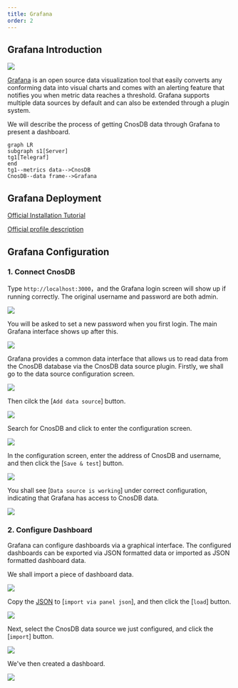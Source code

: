 ```yaml
---
title: Grafana
order: 2
---
```


## **Grafana Introduction**

![](../source/_static/img/grafana_overview.webp)

[Grafana](https://github.com/grafana/grafana) is an open source data visualization tool that easily converts any conforming data into visual charts and comes with an alerting feature that notifies you when metric data reaches a threshold. Grafana supports multiple data sources by default and can also be extended through a plugin system.

We will describe the process of getting CnosDB data through Grafana to present a dashboard.

```mermaid
graph LR
subgraph s1[Server]
tg1[Telegraf]
end
tg1--metrics data-->CnosDB
CnosDB--data frame-->Grafana
```

## Grafana Deployment

[Official Installation Tutorial](https://grafana.com/docs/grafana/latest/setup-grafana/installation/)

[Official profile description](https://grafana.com/docs/grafana/latest/setup-grafana/configure-grafana/)

## Grafana Configuration

### 1. **Connect CnosDB**

Type `http://localhost:3000`，and the Grafana login screen will show up if running correctly. The original username and password are both admin.

![](../source/_static/img/grafana_login_page.png)

You will be asked to set a new password when you first login. The main Grafana interface shows up after this.

![](../source/_static/img/grafana_main_page_1.png)

Grafana provides a common data interface that allows us to read data from the CnosDB database via the CnosDB data source plugin. Firstly, we shall go to the data source configuration screen.

![](../source/_static/img/grafana_main_page_2.png)

Then cilck the [`Add data source`] button.

![](../source/_static/img/grafana_setting_add_data_source_button.png)

Search for CnosDB and click to enter the configuration screen.

![](../source/_static/img/grafana_setting_add_data_source_1.png)

In the configuration screen, enter the address of CnosDB and username, and then click the [`Save & test`] button.

![](../source/_static/img/grafana_setting_add_data_source_2.png)

You shall see [`Data source is working`] under correct configuration, indicating that Grafana has access to CnosDB data.

![](../source/_static/img/grafana_setting_add_data_source_3.png)

### 2. **Configure Dashboard**

Grafana can configure dashboards via a graphical interface. The configured dashboards can be exported via JSON formatted data or imported as JSON formatted dashboard data.

We shall import a piece of dashboard data.

![](../source/_static/img/grafana_main_page_3.png)

Copy the [JSON](https://github.com/cnosdb/docs/blob/main/assets/grafana_dashboard.json) to [`import via panel json`], and then click the [`load`] button.

![](../source/_static/img/grafana_import_dashboard_1.png)

Next, select the CnosDB data source we just configured, and click the [`import`] button.

![](../source/_static/img/grafana_import_dashboard_2.png)

We've then created a dashboard.

![](../source/_static/img/grafana_dashboard_1.png)
